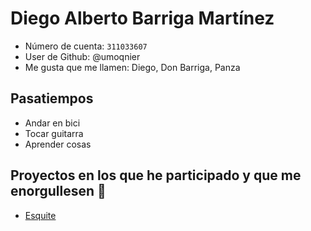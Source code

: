 # Diego Alberto Barriga Martínez

- Número de cuenta: `311033607`
- User de Github: @umoqnier
- Me gusta que me llamen: Diego, Don Barriga, Panza

## Pasatiempos

- Andar en bici
- Tocar guitarra
- Aprender cosas

## Proyectos en los que he participado y que me enorgullesen 🖤

- [Esquite](https://github.com/ElotlMX/Esquite/)
